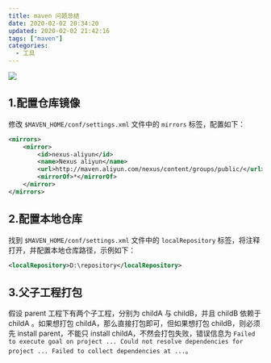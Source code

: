 ```yaml
---
title: maven 问题总结
date: 2020-02-02 20:34:20
updated: 2020-02-02 21:42:16
tags: ["maven"]
categories:
  - 工具
---
```


![](https://gitee.com/totorooo/assets/raw/master/image/maven-qa-logo.png)

<!-- more -->

## 1.配置仓库镜像

修改 `$MAVEN_HOME/conf/settings.xml` 文件中的 `mirrors` 标签，配置如下：

```xml
<mirrors>
	<mirror>
		<id>nexus-aliyun</id>
		<name>Nexus aliyun</name>
		<url>http://maven.aliyun.com/nexus/content/groups/public/</url>
		<mirrorOf>*</mirrorOf>        
	</mirror>
</mirrors>
```

## 2.配置本地仓库

找到 `$MAVEN_HOME/conf/settings.xml` 文件中的 `localRepository` 标签，将注释打开，并配置本地仓库路径，示例如下：

```xml
<localRepository>D:\repository</localRepository>
```

## 3.父子工程打包

假设 parent 工程下有两个子工程，分别为 childA 与 childB，并且 childB 依赖于 childA 。如果想打包 childA，那么直接打包即可，但如果想打包 childB，则必须先 install parent，不能只 install childA，不然会打包失败，错误信息为 `Failed to execute goal on project ... Could not resolve dependencies for project ... Failed to collect dependencies at ...`。

